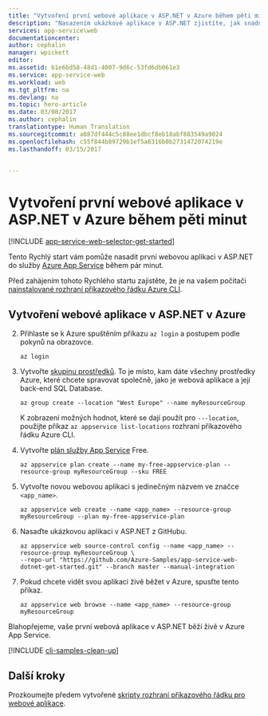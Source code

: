 ```yaml
---
title: "Vytvoření první webové aplikace v ASP.NET v Azure během pěti minut | Dokumentace Microsoftu"
description: "Nasazením ukázkové aplikace v ASP.NET zjistíte, jak snadné je spustit webové aplikace ve službě App Service."
services: app-service\web
documentationcenter: 
author: cephalin
manager: wpickett
editor: 
ms.assetid: b1e6bd58-48d1-4007-9d6c-53fd6db061e3
ms.service: app-service-web
ms.workload: web
ms.tgt_pltfrm: na
ms.devlang: na
ms.topic: hero-article
ms.date: 03/08/2017
ms.author: cephalin
translationtype: Human Translation
ms.sourcegitcommit: a087df444c5c88ee1dbcf8eb18abf883549a9024
ms.openlocfilehash: c55f844b89729b1ef5a6316b0b2731472074219e
ms.lasthandoff: 03/15/2017


---
```

# <a name="create-your-first-aspnet-web-app-in-azure-in-five-minutes"></a>Vytvoření první webové aplikace v ASP.NET v Azure během pěti minut

[!INCLUDE [app-service-web-selector-get-started](../../includes/app-service-web-selector-get-started.md)] 

Tento Rychlý start vám pomůže nasadit první webovou aplikaci v ASP.NET do služby [Azure App Service](../app-service/app-service-value-prop-what-is.md) během pár minut.

Před zahájením tohoto Rychlého startu zajistěte, že je na vašem počítači [nainstalované rozhraní příkazového řádku Azure CLI](https://docs.microsoft.com/en-us/cli/azure/install-azure-cli).

## <a name="create-an-aspnet-web-app-in-azure"></a>Vytvoření webové aplikace v ASP.NET v Azure
2. Přihlaste se k Azure spuštěním příkazu `az login` a postupem podle pokynů na obrazovce.
   
    ```azurecli
    az login
    ```
   
3. Vytvořte [skupinu prostředků](../azure-resource-manager/resource-group-overview.md). To je místo, kam dáte všechny prostředky Azure, které chcete spravovat společně, jako je webová aplikace a její back-end SQL Database.

    ```azurecli
    az group create --location "West Europe" --name myResourceGroup
    ```

    K zobrazení možných hodnot, které se dají použít pro `---location`, použijte příkaz `az appservice list-locations` rozhraní příkazového řádku Azure CLI.

3. Vytvořte [plán služby App Service](../app-service/azure-web-sites-web-hosting-plans-in-depth-overview.md) Free. 

    ```azurecli
    az appservice plan create --name my-free-appservice-plan --resource-group myResourceGroup --sku FREE
    ```

4. Vytvořte novou webovou aplikaci s jedinečným názvem ve značce `<app_name>`.

    ```azurecli
    az appservice web create --name <app_name> --resource-group myResourceGroup --plan my-free-appservice-plan
    ```

4. Nasaďte ukázkovou aplikaci v ASP.NET z GitHubu.

    ```azurecli
    az appservice web source-control config --name <app_name> --resource-group myResourceGroup \
    --repo-url "https://github.com/Azure-Samples/app-service-web-dotnet-get-started.git" --branch master --manual-integration 
    ```

5. Pokud chcete vidět svou aplikaci živě běžet v Azure, spusťte tento příkaz.

    ```azurecli
    az appservice web browse --name <app_name> --resource-group myResourceGroup
    ```

Blahopřejeme, vaše první webová aplikace v ASP.NET běží živě v Azure App Service.

[!INCLUDE [cli-samples-clean-up](../../includes/cli-samples-clean-up.md)]

## <a name="next-steps"></a>Další kroky

Prozkoumejte předem vytvořené [skripty rozhraní příkazového řádku pro webové aplikace](app-service-cli-samples.md).


